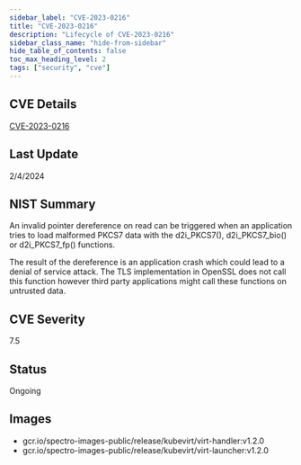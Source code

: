 ```yaml
---
sidebar_label: "CVE-2023-0216"
title: "CVE-2023-0216"
description: "Lifecycle of CVE-2023-0216"
sidebar_class_name: "hide-from-sidebar"
hide_table_of_contents: false
toc_max_heading_level: 2
tags: ["security", "cve"]
---
```


## CVE Details

[CVE-2023-0216](https://nvd.nist.gov/vuln/detail/CVE-2023-0216)

## Last Update

2/4/2024

## NIST Summary

An invalid pointer dereference on read can be triggered when an application tries to load malformed PKCS7 data with the
d2i_PKCS7(), d2i_PKCS7_bio() or d2i_PKCS7_fp() functions.

The result of the dereference is an application crash which could lead to a denial of service attack. The TLS
implementation in OpenSSL does not call this function however third party applications might call these functions on
untrusted data.

## CVE Severity

7.5

## Status

Ongoing

## Images

- gcr.io/spectro-images-public/release/kubevirt/virt-handler:v1.2.0
- gcr.io/spectro-images-public/release/kubevirt/virt-launcher:v1.2.0
